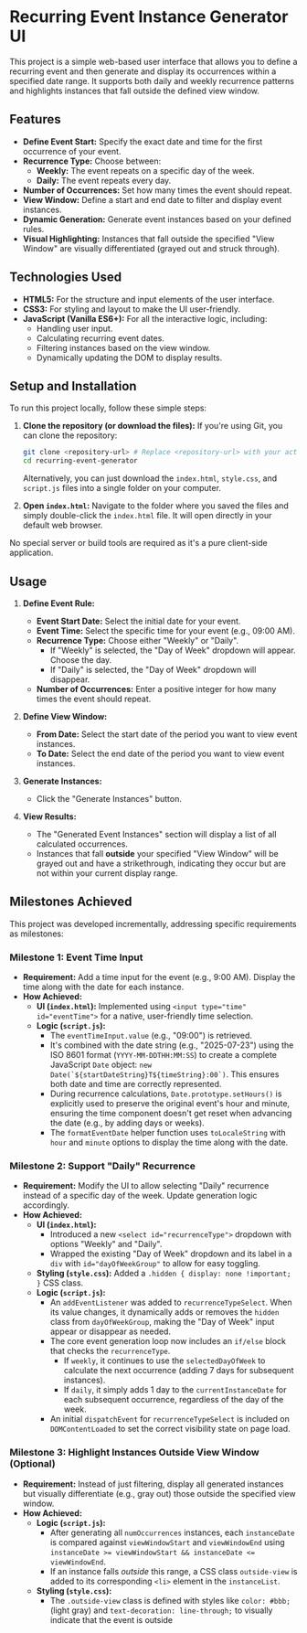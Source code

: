 # Recurring Event Instance Generator UI

This project is a simple web-based user interface that allows you to define a recurring event and then generate and display its occurrences within a specified date range. It supports both daily and weekly recurrence patterns and highlights instances that fall outside the defined view window.

## Features

* **Define Event Start:** Specify the exact date and time for the first occurrence of your event.
* **Recurrence Type:** Choose between:
    * **Weekly:** The event repeats on a specific day of the week.
    * **Daily:** The event repeats every day.
* **Number of Occurrences:** Set how many times the event should repeat.
* **View Window:** Define a start and end date to filter and display event instances.
* **Dynamic Generation:** Generate event instances based on your defined rules.
* **Visual Highlighting:** Instances that fall outside the specified "View Window" are visually differentiated (grayed out and struck through).

## Technologies Used

* **HTML5:** For the structure and input elements of the user interface.
* **CSS3:** For styling and layout to make the UI user-friendly.
* **JavaScript (Vanilla ES6+):** For all the interactive logic, including:
    * Handling user input.
    * Calculating recurring event dates.
    * Filtering instances based on the view window.
    * Dynamically updating the DOM to display results.

## Setup and Installation

To run this project locally, follow these simple steps:

1.  **Clone the repository (or download the files):**
    If you're using Git, you can clone the repository:
    ```bash
    git clone <repository-url> # Replace <repository-url> with your actual repository URL
    cd recurring-event-generator
    ```
    Alternatively, you can just download the `index.html`, `style.css`, and `script.js` files into a single folder on your computer.

2.  **Open `index.html`:**
    Navigate to the folder where you saved the files and simply double-click the `index.html` file. It will open directly in your default web browser.

No special server or build tools are required as it's a pure client-side application.

## Usage

1.  **Define Event Rule:**
    * **Event Start Date:** Select the initial date for your event.
    * **Event Time:** Select the specific time for your event (e.g., 09:00 AM).
    * **Recurrence Type:** Choose either "Weekly" or "Daily".
        * If "Weekly" is selected, the "Day of Week" dropdown will appear. Choose the day.
        * If "Daily" is selected, the "Day of Week" dropdown will disappear.
    * **Number of Occurrences:** Enter a positive integer for how many times the event should repeat.

2.  **Define View Window:**
    * **From Date:** Select the start date of the period you want to view event instances.
    * **To Date:** Select the end date of the period you want to view event instances.

3.  **Generate Instances:**
    * Click the "Generate Instances" button.

4.  **View Results:**
    * The "Generated Event Instances" section will display a list of all calculated occurrences.
    * Instances that fall **outside** your specified "View Window" will be grayed out and have a strikethrough, indicating they occur but are not within your current display range.

## Milestones Achieved

This project was developed incrementally, addressing specific requirements as milestones:

### Milestone 1: Event Time Input

* **Requirement:** Add a time input for the event (e.g., 9:00 AM). Display the time along with the date for each instance.
* **How Achieved:**
    * **UI (`index.html`):** Implemented using `<input type="time" id="eventTime">` for a native, user-friendly time selection.
    * **Logic (`script.js`):**
        * The `eventTimeInput.value` (e.g., "09:00") is retrieved.
        * It's combined with the date string (e.g., "2025-07-23") using the ISO 8601 format (`YYYY-MM-DDTHH:MM:SS`) to create a complete JavaScript `Date` object: `` new Date(`${startDateString}T${timeString}:00`) ``. This ensures both date and time are correctly represented.
        * During recurrence calculations, `Date.prototype.setHours()` is explicitly used to preserve the original event's hour and minute, ensuring the time component doesn't get reset when advancing the date (e.g., by adding days or weeks).
        * The `formatEventDate` helper function uses `toLocaleString` with `hour` and `minute` options to display the time along with the date.

### Milestone 2: Support "Daily" Recurrence

* **Requirement:** Modify the UI to allow selecting "Daily" recurrence instead of a specific day of the week. Update generation logic accordingly.
* **How Achieved:**
    * **UI (`index.html`):**
        * Introduced a new `<select id="recurrenceType">` dropdown with options "Weekly" and "Daily".
        * Wrapped the existing "Day of Week" dropdown and its label in a `div` with `id="dayOfWeekGroup"` to allow for easy toggling.
    * **Styling (`style.css`):** Added a `.hidden { display: none !important; }` CSS class.
    * **Logic (`script.js`):**
        * An `addEventListener` was added to `recurrenceTypeSelect`. When its value changes, it dynamically adds or removes the `hidden` class from `dayOfWeekGroup`, making the "Day of Week" input appear or disappear as needed.
        * The core event generation loop now includes an `if/else` block that checks the `recurrenceType`.
            * If `weekly`, it continues to use the `selectedDayOfWeek` to calculate the next occurrence (adding 7 days for subsequent instances).
            * If `daily`, it simply adds 1 day to the `currentInstanceDate` for each subsequent occurrence, regardless of the day of the week.
        * An initial `dispatchEvent` for `recurrenceTypeSelect` is included on `DOMContentLoaded` to set the correct visibility state on page load.

### Milestone 3: Highlight Instances Outside View Window (Optional)

* **Requirement:** Instead of just filtering, display all generated instances but visually differentiate (e.g., gray out) those outside the specified view window.
* **How Achieved:**
    * **Logic (`script.js`):**
        * After generating all `numOccurrences` instances, each `instanceDate` is compared against `viewWindowStart` and `viewWindowEnd` using `instanceDate >= viewWindowStart && instanceDate <= viewWindowEnd`.
        * If an instance falls *outside* this range, a CSS class `outside-view` is added to its corresponding `<li>` element in the `instanceList`.
    * **Styling (`style.css`):**
        * The `.outside-view` class is defined with styles like `color: #bbb;` (light gray) and `text-decoration: line-through;` to visually indicate that the event is outside
